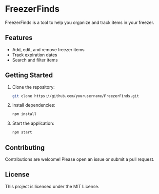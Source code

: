 # FreezerFinds

FreezerFinds is a tool to help you organize and track items in your freezer.

## Features

- Add, edit, and remove freezer items
- Track expiration dates
- Search and filter items

## Getting Started

1. Clone the repository:
   ```bash
   git clone https://github.com/yourusername/FreezerFinds.git
   ```
2. Install dependencies:
   ```bash
   npm install
   ```
3. Start the application:
   ```bash
   npm start
   ```

## Contributing

Contributions are welcome! Please open an issue or submit a pull request.

## License

This project is licensed under the MIT License.
